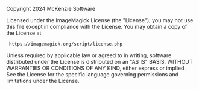 Copyright 2024 McKenzie Software

   Licensed under the ImageMagick License (the "License"); you may not use
   this file except in compliance with the License.  You may obtain a copy
   of the License at

     https://imagemagick.org/script/license.php

   Unless required by applicable law or agreed to in writing, software
   distributed under the License is distributed on an "AS IS" BASIS, WITHOUT
   WARRANTIES OR CONDITIONS OF ANY KIND, either express or implied.  See the
   License for the specific language governing permissions and limitations
   under the License.  